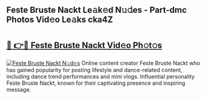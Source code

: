 ## Feste Bruste Nackt Le𝚊k𝚎d N𝚞𝚍es - Part-dmc Photos Vid𝚎o Le𝚊ks cka4Z

# <h2><a href="http://fb38km0.evod.top/?m=Feste+Bruste+Nackt">🔗 👉🔴 Feste Bruste Nackt Vid𝚎o Ph𝚘t𝚘s</a></h2>

[![Feste Bruste Nackt N𝚞d𝚎s](https://i.imgur.com/8V9OHl7.gif)](http://fb38km0.evod.top/?m=Feste+Bruste+Nackt)
Online content creator Feste Bruste Nackt who has gained popularity for posting lifestyle and dance-related content, including dance trend performances and mini vlogs. Influential personality Feste Bruste Nackt, known for their captivating presence and inspiring message. 
